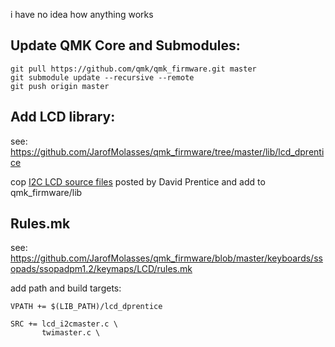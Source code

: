 i have no idea how anything works

## Update QMK Core and Submodules:
```
git pull https://github.com/qmk/qmk_firmware.git master
git submodule update --recursive --remote
git push origin master
```
## Add LCD library:
see: https://github.com/JarofMolasses/qmk_firmware/tree/master/lib/lcd_dprentice

cop  [I2C LCD source files](https://www.avrfreaks.net/comment/2640876#comment-2640876) posted by David Prentice
and add to qmk_firmware/lib

## Rules.mk
see: https://github.com/JarofMolasses/qmk_firmware/blob/master/keyboards/ssopads/ssopadpm1.2/keymaps/LCD/rules.mk

add path and build targets:
```
VPATH += $(LIB_PATH)/lcd_dprentice

SRC += lcd_i2cmaster.c \
       twimaster.c \
```
